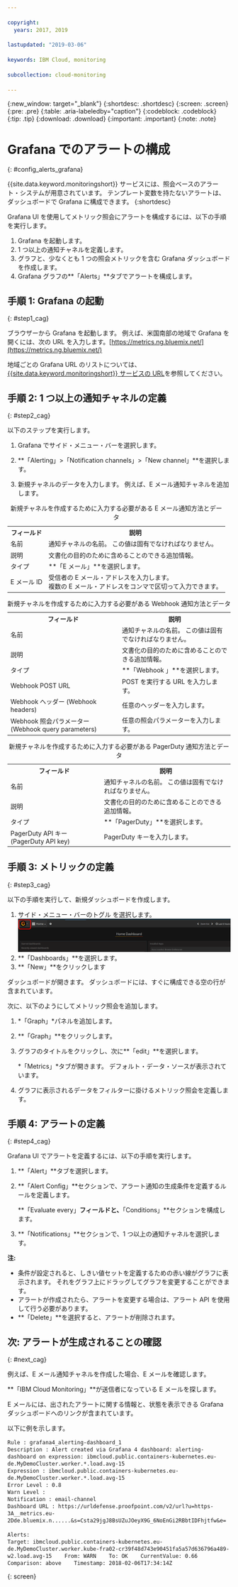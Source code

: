 ```yaml
---

copyright:
  years: 2017, 2019

lastupdated: "2019-03-06"

keywords: IBM Cloud, monitoring

subcollection: cloud-monitoring

---
```


{:new_window: target="_blank"}
{:shortdesc: .shortdesc}
{:screen: .screen}
{:pre: .pre}
{:table: .aria-labeledby="caption"}
{:codeblock: .codeblock}
{:tip: .tip}
{:download: .download}
{:important: .important}
{:note: .note}

# Grafana でのアラートの構成
{: #config_alerts_grafana}

{{site.data.keyword.monitoringshort}} サービスには、照会ベースのアラート・システムが用意されています。 テンプレート変数を持たないアラートは、ダッシュボードで Grafana に構成できます。 
{:shortdesc}

Grafana UI を使用してメトリック照会にアラートを構成するには、以下の手順を実行します。

1. Grafana を起動します。
2. 1 つ以上の通知チャネルを定義します。
3. グラフと、少なくとも 1 つの照会メトリックを含む Grafana ダッシュボードを作成します。 
4. Grafana グラフの**「Alerts」**タブでアラートを構成します。

## 手順 1: Grafana の起動
{: #step1_cag}

ブラウザーから Grafana を起動します。 例えば、米国南部の地域で Grafana を開くには、次の URL を入力します。[https://metrics.ng.bluemix.net/](https://metrics.ng.bluemix.net/)

地域ごとの Grafana URL のリストについては、[{{site.data.keyword.monitoringshort}} サービスの URL](/docs/services/cloud-monitoring?topic=cloud-monitoring-monitoring_ov#region)を参照してください。

## 手順 2: 1 つ以上の通知チャネルの定義
{: #step2_cag}

以下のステップを実行します。

1. Grafana でサイド・メニュー・バーを選択します。

2. **「Alerting」>「Notification channels」>「New channel」**を選択します。

3. 新規チャネルのデータを入力します。 例えば、E メール通知チャネルを追加します。

<table>
  <caption>新規チャネルを作成するために入力する必要がある E メール通知方法とデータ</caption>
  <tr>
     <th>フィールド</th>
     <th>説明</th>
  </tr>
  <tr>
    <td>名前</td>
    <td>通知チャネルの名前。 この値は固有でなければなりません。</td>
  </tr>
  <tr>
    <td>説明</td>
    <td>文書化の目的のために含めることのできる追加情報。</td>
  </tr>
  <tr>
    <td>タイプ</td>
    <td>**「E メール」**を選択します。</td>
  </tr>
  <tr>
    <td>E メール ID</td>
    <td>受信者の E メール・アドレスを入力します。 </br>複数の E メール・アドレスをコンマで区切って入力できます。</td>
  </tr>
</table>

<table>
  <caption>新規チャネルを作成するために入力する必要がある Webhook 通知方法とデータ</caption>
  <tr>
     <th>フィールド</th>
     <th>説明</th>
  </tr>
  <tr>
    <td>名前</td>
    <td>通知チャネルの名前。 この値は固有でなければなりません。</td>
  </tr>
  <tr>
    <td>説明</td>
    <td>文書化の目的のために含めることのできる追加情報。</td>
  </tr>
  <tr>
    <td>タイプ</td>
    <td>**「Webhook 」**を選択します。</td>
  </tr>
  <tr>
    <td>Webhook POST URL</td>
    <td>POST を実行する URL を入力します。</td>
  </tr>
  <tr>
    <td>Webhook ヘッダー (Webhook headers)</td>
    <td>任意のヘッダーを入力します。</td>
  </tr>
  <tr>
    <td>Webhook 照会パラメーター (Webhook query parameters)</td>
    <td>任意の照会パラメーターを入力します。</td>
  </tr>
</table>

<table>
  <caption>新規チャネルを作成するために入力する必要がある PagerDuty 通知方法とデータ</caption>
  <tr>
     <th>フィールド</th>
     <th>説明</th>
  </tr>
  <tr>
    <td>名前</td>
    <td>通知チャネルの名前。 この値は固有でなければなりません。</td>
  </tr>
  <tr>
    <td>説明</td>
    <td>文書化の目的のために含めることのできる追加情報。</td>
  </tr>
  <tr>
    <td>タイプ</td>
    <td>**「PagerDuty」**を選択します。</td>
  </tr>
  <tr>
    <td>PagerDuty API キー (PagerDuty API key)</td>
    <td>PagerDuty キーを入力します。</td>
  </tr>
</table>

## 手順 3: メトリックの定義
{: #step3_cag}

以下の手順を実行して、新規ダッシュボードを作成します。

1. サイド・メニュー・バーのトグル を選択します。![Grafana サイド・メニュー・バー](images/grafana_settings.gif "Grafana サイド・メニュー・バー")
2. **「Dashboards」**を選択します。
3. **「New」**をクリックします

ダッシュボードが開きます。 ダッシュボードには、すぐに構成できる空の行が含まれています。 

次に、以下のようにしてメトリック照会を追加します。

1. *「Graph」*パネルを追加します。
2. **「Graph」**をクリックします。
3. グラフのタイトルをクリックし、次に**「edit」**を選択します。
    
    *「Metrics」*タブが開きます。 デフォルト・データ・ソースが表示されています。
    
4. グラフに表示されるデータをフィルターに掛けるメトリック照会を定義します。 


## 手順 4: アラートの定義
{: #step4_cag}

Grafana UI でアラートを定義するには、以下の手順を実行します。

1. **「Alert」**タブを選択します。
2. **「Alert Config」**セクションで、アラート通知の生成条件を定義するルールを定義します。

    **「Evaluate every」**フィールドと、**「Conditions」**セクションを構成します。

3. **「Notifications」**セクションで、1 つ以上の通知チャネルを選択します。

**注:** 

* 条件が設定されると、しきい値セットを定義するための赤い線がグラフに表示されます。 それをグラフ上にドラッグしてグラフを変更することができます。
* アラートが作成されたら、アラートを変更する場合は、アラート API を使用して行う必要があります。
* **「Delete」**を選択すると、アラートが削除されます。

## 次: アラートが生成されることの確認
{: #next_cag}

例えば、E メール通知チャネルを作成した場合、E メールを確認します。

**「IBM Cloud Monitoring」**が送信者になっている E メールを探します。

E メールには、出されたアラートに関する情報と、状態を表示できる Grafana ダッシュボードへのリンクが含まれています。

以下に例を示します。

```
Rule : grafana4_alerting-dashboard_1
Description : Alert created via Grafana 4 dashboard: alerting-dashboard on expression: ibmcloud.public.containers-kubernetes.eu-de.MyDemoCluster.worker.*.load.avg-15
Expression : ibmcloud.public.containers-kubernetes.eu-de.MyDemoCluster.worker.*.load.avg-15
Error Level : 0.8
Warn Level : 
Notification : email-channel
Dashboard URL : https://urldefense.proofpoint.com/v2/url?u=https-3A__metrics.eu-2Dde.bluemix.n......&s=Csta29jgJ8BsUZuJOeyX9G_6NoEnGi2RBbtIDFhjtfw&e=

Alerts:
Target: ibmcloud.public.containers-kubernetes.eu-de.MyDemoCluster.worker.kube-fra02-cr39f48d743e90451fa5a57d636796a489-w2.load.avg-15    From: WARN    To: OK    CurrentValue: 0.66    Comparison: above    Timestamp: 2018-02-06T17:34:14Z
```
{: screen}


